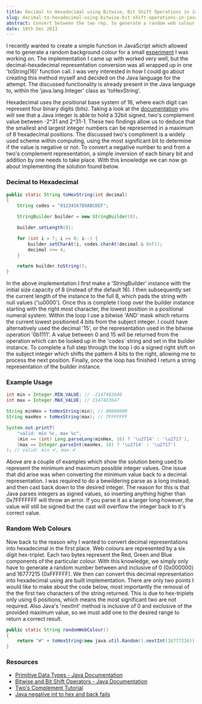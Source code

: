 ```yaml
---
title: Decimal to Hexadecimal using Bitwise, Bit Shift Operations in Java
slug: decimal-to-hexadecimal-using-bitwise-bit-shift-operations-in-java
abstract: Convert between the two rep. to generate a random web colour.
date: 18th Dec 2013
---
```


I recently wanted to create a simple function in JavaScript which allowed me to generate a random background colour for a small [experiment](http://workshop.eddmann.com/copacabana/) I was working on.
The implementation I came up with worked very well, but the decimal-hexadecimal representation conversion was all wrapped up in one 'toString(16)' function call.
I was very interested in how I could go about creating this method myself and decided on the Java language for the attempt.
The discussed functionality is already present in the Java language to, within the 'java.lang.Integer' class as 'toHexString'.

Hexadecimal uses the positional base system of 16, where each digit can represent four binary digits (bits).
Taking a look at the [documentation](http://docs.oracle.com/javase/tutorial/java/nutsandbolts/datatypes.html) you will see that a Java integer is able to hold a 32bit signed, two's complement value between -2^31 and 2^31-1.
These two findings allow us to deduce that the smallest and largest integer numbers can be represented in a maximum of 8 hexadecimal positions.
The discussed two's compliment is a widely used scheme within computing, using the most significant bit to determine if the value is negative or not.
To convert a negative number to and from a two's complement representation, a simple inversion of each binary bit and addition by one needs to take place.
With this knowledge we can now go about implementing the solution found below.

### Decimal to Hexadecimal

~~~ .java
public static String toHexString(int decimal)
{
    String codes = "0123456789ABCDEF";

    StringBuilder builder = new StringBuilder(8);

    builder.setLength(8);

    for (int i = 7; i >= 0; i--) {
        builder.setCharAt(i, codes.charAt(decimal & 0xF));
        decimal >>= 4;
    }

    return builder.toString();
}
~~~

In the above implementation I first make a 'StringBuilder' instance with the initial size capacity of 8 (instead of the default 16).
I then subsequently set the current length of the instance to the full 8, which pads the string with null values ('\u0000').
Once this is complete I loop over the builder instance starting with the right most character, the lowest position in a positional numeral system.
Within the loop I use a bitwise 'AND' mask which returns the current lowest positioned 4 bits from the subject integer.
I could have alternatively used the decimal '15', or the representation used in the bitwise operation '0b1111'.
A value between 0 and 15 will be returned from the operation which can be looked up in the 'codes' string and set in the builder instance.
To complete a full step through the loop I do a signed right shift on the subject integer which shifts the pattern 4 bits to the right, allowing me to process the next position.
Finally, once the loop has finished I return a string representation of the builder instance.

### Example Usage

~~~ .java
int min = Integer.MIN_VALUE; // -2147483648
int max = Integer.MAX_VALUE; // 2147483647

String minHex = toHexString(min); // 80000000
String maxHex = toHexString(max); // 7FFFFFFF

System.out.printf(
    "valid: min %c, max %c",
    (min == (int) Long.parseLong(minHex, 16) ? '\u2714' : '\u2717'),
    (max == Integer.parseInt(maxHex, 16) ? '\u2714' : '\u2717')
); // valid: min ✔, max ✔
~~~

Above are a couple of examples which show the solution being used to represent the minimum and maximum possible integer values.
One issue that did arise was when converting the minimum value back to a decimal representation.
I was required to do a bewildering parse as a long instead, and then cast back down to the desired integer.
The reason for this is that Java parses integers as signed values, so inserting anything higher than 0x7FFFFFFF will throw an error.
If you parse it as a larger long however, the value will still be signed but the cast will overflow the integer back to it's correct value.

### Random Web Colours

Now back to the reason why I wanted to convert decimal representations into hexadecimal in the first place.
Web colours are represented by a six digit hex-triplet.
Each two bytes represent the Red, Green and Blue components of the particular colour.
With this knowledge, we simply only have to generate a random number between and inclusive of 0 (0x000000) and 16777215 (0xFFFFFF).
We then can convert this decimal representation into hexadecimal using are built implementation.
There are only two points I would like to make about the code below, most importantly the removal of the the first two characters of the string returned.
This is due to hex-triplets only using 6 positions, which means the most significant two are not required.
Also Java's 'nextInt' method is inclusive of 0 and exclusive of the provided maximum value, so we must add one to the desired range to return a correct result.

~~~ .java
public static String randomWebColour()
{
    return "#" + toHexString(new java.util.Random().nextInt(16777216)).substring(2);
}
~~~

### Resources

- [Primitive Data Types - Java Documentation](http://docs.oracle.com/javase/tutorial/java/nutsandbolts/datatypes.html)
- [Bitwise and Bit Shift Operators - Java Documentation](http://docs.oracle.com/javase/tutorial/java/nutsandbolts/op3.html)
- [Two's Complement Tutorial](http://www.cs.cornell.edu/~tomf/notes/cps104/twoscomp.html)
- [Java negative int to hex and back fails](http://stackoverflow.com/questions/845230/java-negative-int-to-hex-and-back-fails)